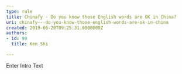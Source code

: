 ```yaml
---
type: rule
title: Chinafy - Do you know those English words are OK in China?
uri: chinafy---do-you-know-those-english-words-are-ok-in-china
created: 2019-06-20T09:25:31.0000000Z
authors:
- id: 90
  title: Ken Shi

---
```




<span class='intro'> Enter Intro Text </span>




